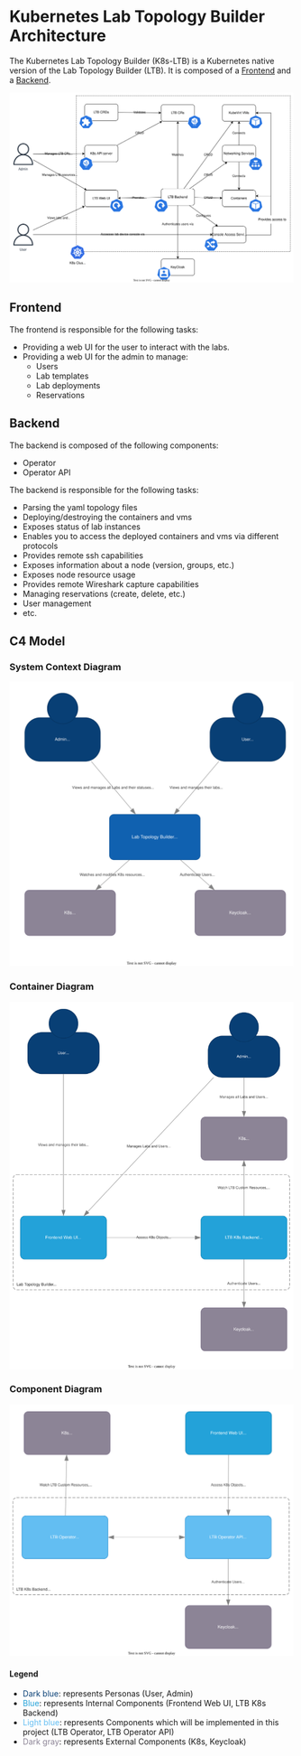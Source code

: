 # Kubernetes Lab Topology Builder Architecture

The Kubernetes Lab Topology Builder (K8s-LTB) is a Kubernetes native version of the Lab Topology Builder (LTB).
It is composed of a [Frontend](#frontend) and a [Backend](#backend).

![Architecture Overview](../assets/drawings/LTB-Architecture.drawio.svg)

## Frontend

The frontend is responsible for the following tasks:

- Providing a web UI for the user to interact with the labs.
- Providing a web UI for the admin to manage:
  - Users
  - Lab templates
  - Lab deployments
  - Reservations

## Backend

The backend is composed of the following components:

- Operator
- Operator API

The backend is responsible for the following tasks:

- Parsing the yaml topology files
- Deploying/destroying the containers and vms
- Exposes status of lab instances
- Enables you to access the deployed containers and vms via different protocols
- Provides remote ssh capabilities
- Exposes information about a node (version, groups, etc.)
- Exposes node resource usage
- Provides remote Wireshark capture capabilities
- Managing reservations (create, delete, etc.)
- User management
- etc.

## C4 Model

### System Context Diagram

![C4 System Context](../assets/drawings/C4-System-Context.drawio.svg)

### Container Diagram

![C4 Container](../assets/drawings/C4-Container.drawio.svg)

### Component Diagram

![C4 Component](../assets/drawings/C4-Component.drawio.svg)

#### Legend

- <span style="color: #083f75">Dark blue</span>: represents Personas (User, Admin)
- <span style="color: #23a2d9">Blue</span>: represents Internal Components (Frontend Web UI, LTB K8s Backend)
- <span style="color: #63bef2">Light blue</span>: represents Components which will be implemented in this project (LTB Operator, LTB Operator API)
- <span style="color: #8c8496">Dark gray</span>: represents External Components (K8s, Keycloak)
